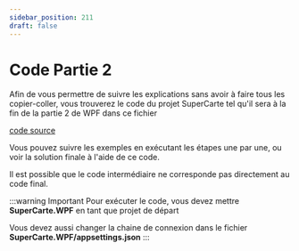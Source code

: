 ```yaml
---
sidebar_position: 211
draft: false
---
```


# Code Partie 2

Afin de vous permettre de suivre les explications sans avoir à faire tous les copier-coller, vous trouverez le code du projet SuperCarte tel qu'il sera à la fin de la partie 2 de WPF dans ce fichier

[code source](SuperCarteApp_WPF_partie2_clean.zip)

Vous pouvez suivre les exemples en exécutant les étapes une par une, ou voir la solution finale à l'aide de ce code.

Il est possible que le code intermédiaire ne corresponde pas directement au code final. 

:::warning Important
Pour exécuter le code, vous devez mettre **SuperCarte.WPF** en tant que projet de départ

Vous devez aussi changer la chaine de connexion dans le fichier **SuperCarte.WPF/appsettings.json** 
:::